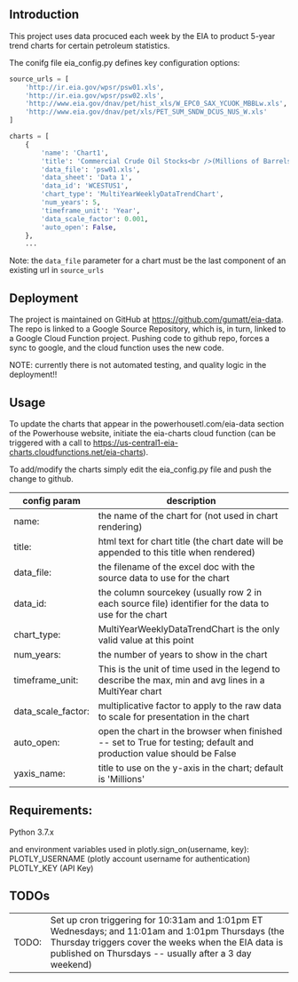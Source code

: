 ## Introduction

This project uses data procuced each week by the EIA to product 5-year trend charts for certain petroleum statistics.  

The conifg file eia_config.py defines key configuration options:

```python
source_urls = [
    'http://ir.eia.gov/wpsr/psw01.xls',
    'http://ir.eia.gov/wpsr/psw02.xls',
    'http://www.eia.gov/dnav/pet/hist_xls/W_EPC0_SAX_YCUOK_MBBLw.xls',
    'http://www.eia.gov/dnav/pet/xls/PET_SUM_SNDW_DCUS_NUS_W.xls'
]

charts = [
    {
        'name': 'Chart1',
        'title': 'Commercial Crude Oil Stocks<br />(Millions of Barrels)<br />Week Ending ',
        'data_file': 'psw01.xls',
        'data_sheet': 'Data 1',
        'data_id': 'WCESTUS1',
        'chart_type': 'MultiYearWeeklyDataTrendChart',
        'num_years': 5,
        'timeframe_unit': 'Year',
        'data_scale_factor': 0.001,
        'auto_open': False,
    },
    ...
```
Note: the ```data_file``` parameter for a chart must be the last component of an existing url in ```source_urls``` 

## Deployment

The project is maintained on GitHub at https://github.com/gumatt/eia-data.  The repo is linked to a Google Source Repository, which is, in turn, linked to a Google Cloud Function project.  Pushing code to github repo, forces a sync to google, and the cloud function uses the new code. 

NOTE:  currently there is not automated testing, and quality logic in the deployment!!

## Usage

To update the charts that appear in the powerhousetl.com/eia-data section of the Powerhouse website, initiate the eia-charts cloud function (can be triggered with a call to https://us-central1-eia-charts.cloudfunctions.net/eia-charts).  

To add/modify the charts simply edit the eia_config.py file and push the change to github.

| config param        | description                                                       |
| ------------------- | ----------------------------------------------------------------- |
| name:               | the name of the chart for (not used in chart rendering)           |
| title:              | html text for chart title (the chart date will be appended to this title when rendered)|
| data_file:          | the filename of the excel doc with the source data to use for the chart |
| data_id:            | the column sourcekey (usually row 2 in each source file) identifier for the data to use for the chart |
| chart_type:         | MultiYearWeeklyDataTrendChart is the only valid value at this point |
| num_years:          | the number of years to show in the chart |
| timeframe_unit:     | This is the unit of time used in the legend to describe the max, min and avg lines in a MultiYear chart |
| data_scale_factor:  | multiplicative factor to apply to the raw data to scale for presentation in the chart |
| auto_open:          | open the chart in the browser when finished -- set to True for testing; default and production value should be False |
| yaxis_name:         | title to use on the y-axis in the chart; default is 'Millions' |



## Requirements: 

Python 3.7.x

and environment variables used in plotly.sign_on(username, key):
PLOTLY_USERNAME (plotly account username for authentication)
PLOTLY_KEY (API Key)

## TODOs


|        |                            |
|------- | -------------------------- |
| TODO:  | Set up cron triggering for 10:31am and 1:01pm ET Wednesdays; and 11:01am and 1:01pm Thursdays (the Thursday triggers cover the weeks when the EIA data is published on Thursdays -- usually after a 3 day weekend)|
